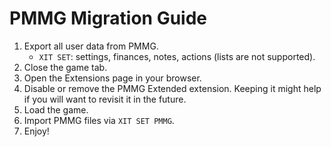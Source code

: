 # PMMG Migration Guide

1. Export all user data from PMMG.
    - `XIT SET`: settings, finances, notes, actions (lists are not supported).
2. Close the game tab.
3. Open the Extensions page in your browser.
4. Disable or remove the PMMG Extended extension. Keeping it might help if you will want to revisit it in the future.
5. Load the game.
6. Import PMMG files via `XIT SET PMMG`.
7. Enjoy!
